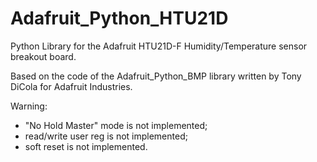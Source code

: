 # Adafruit_Python_HTU21D
Python Library for the Adafruit HTU21D-F Humidity/Temperature sensor breakout board.

Based on the code of the Adafruit_Python_BMP library written by Tony DiCola for Adafruit Industries.

Warning:
- "No Hold Master" mode is not implemented;
- read/write user reg is not implemented;
- soft reset is not implemented.
